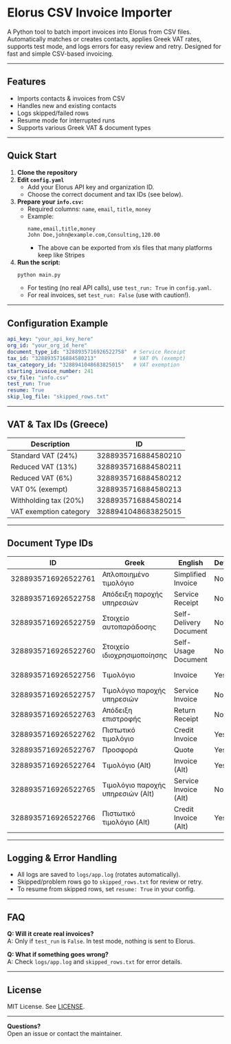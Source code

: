 # Elorus CSV Invoice Importer

A Python tool to batch import invoices into Elorus from CSV files. Automatically matches or creates contacts, applies Greek VAT rates, supports test mode, and logs errors for easy review and retry. Designed for fast and simple CSV-based invoicing.

---

## Features

- Imports contacts & invoices from CSV  
- Handles new and existing contacts  
- Logs skipped/failed rows  
- Resume mode for interrupted runs  
- Supports various Greek VAT & document types  

---

## Quick Start

1. **Clone the repository**
2. **Edit `config.yaml`**  
   - Add your Elorus API key and organization ID.
   - Choose the correct document and tax IDs (see below).
3. **Prepare your `info.csv`:**
   - Required columns: `name`, `email`, `title`, `money`
   - Example:
     ```
     name,email,title,money
     John Doe,john@example.com,Consulting,120.00
     ```
     - The above can be exported from xls files that many platforms keep like Stripes
4. **Run the script:**
   ```bash
   python main.py
   ```
   - For testing (no real API calls), use `test_run: True` in `config.yaml`.
   - For real invoices, set `test_run: False` (use with caution!).

---

## Configuration Example

```yaml
api_key: "your_api_key_here"
org_id: "your_org_id_here"
document_type_id: "3288935716926522758"  # Service Receipt
tax_id: "3288935716884580213"            # VAT 0% (exempt)
tax_category_id: "3288941048683825015"   # VAT exemption
starting_invoice_number: 241
csv_file: "info.csv"
test_run: True
resume: True
skip_log_file: "skipped_rows.txt"
```

---

## VAT & Tax IDs (Greece)

| Description            | ID                |
|------------------------|-------------------|
| Standard VAT (24%)     | 3288935716884580210 |
| Reduced VAT (13%)      | 3288935716884580211 |
| Reduced VAT (6%)       | 3288935716884580212 |
| VAT 0% (exempt)        | 3288935716884580213 |
| Withholding tax (20%)  | 3288935716884580214 |
| VAT exemption category | 3288941048683825015 |

---

## Document Type IDs

| ID                  | Greek                             | English                | Default | Description                         |
|---------------------|-----------------------------------|------------------------|---------|-------------------------------------|
| 3288935716926522761 | Απλοποιημένο τιμολόγιο            | Simplified Invoice     | No      | Simplified invoicing                |
| 3288935716926522758 | Απόδειξη παροχής υπηρεσιών        | Service Receipt        | No      | Receipt for services                |
| 3288935716926522759 | Στοιχείο αυτοπαράδοσης            | Self-Delivery Document | No      | Internal delivery records           |
| 3288935716926522760 | Στοιχείο ιδιοχρησιμοποίησης        | Self-Usage Document    | No      | For internal/personal use           |
| 3288935716926522756 | Τιμολόγιο                         | Invoice                | Yes     | Standard invoice (default)          |
| 3288935716926522757 | Τιμολόγιο παροχής υπηρεσιών       | Service Invoice        | No      | Invoice for services                |
| 3288935716926522763 | Απόδειξη επιστροφής               | Return Receipt         | No      | Receipt for returns                 |
| 3288935716926522762 | Πιστωτικό τιμολόγιο               | Credit Invoice         | Yes     | Credit invoice                      |
| 3288935716926522767 | Προσφορά                          | Quote                  | Yes     | Quote                               |
| 3288935716926522764 | Τιμολόγιο (Alt)                   | Invoice (Alt)          | Yes     | Invoice variant                     |
| 3288935716926522765 | Τιμολόγιο παροχής υπηρεσιών (Alt) | Service Invoice (Alt)  | No      | Service invoice variant             |
| 3288935716926522766 | Πιστωτικό τιμολόγιο (Alt)         | Credit Invoice (Alt)   | Yes     | Credit invoice variant              |

---

## Logging & Error Handling

- All logs are saved to `logs/app.log` (rotates automatically).  
- Skipped/problem rows go to `skipped_rows.txt` for review or retry.  
- To resume from skipped rows, set `resume: True` in your config.  

---

## FAQ

**Q: Will it create real invoices?**  
A: Only if `test_run` is `False`. In test mode, nothing is sent to Elorus.

**Q: What if something goes wrong?**  
A: Check `logs/app.log` and `skipped_rows.txt` for error details.

---

## License

MIT License. See [LICENSE](LICENSE).

---

**Questions?**  
Open an issue or contact the maintainer.
